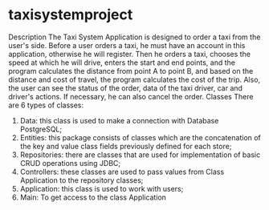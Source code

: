 # taxisystemproject
Description
The Taxi System Application is designed to order a taxi from the user's side. Before a user orders a taxi, he must have an account in this application, otherwise he will register. Then he orders a taxi, chooses the speed at which he will drive, enters the start and end points, and the program calculates the distance from point A to point B, and based on the distance and cost of travel, the program calculates the cost of the trip. Also, the user can see the status of the order, data of the taxi driver, car and driver's actions. If necessary, he can also cancel the order.
Classes
There are 6 types of classes:
1. Data: this class is used to make a connection with Database PostgreSQL;
2. Entities: this package consists of classes which are the concatenation of the key and value class fields previously defined for each store;
3. Repositories: there are classes that are used for implementation of basic CRUD operations using JDBC;
4. Controllers: these classes are used to pass values from Class Application to the repository classes;
5. Application: this class is used to work with users;
6. Main: To get access to the class Application
